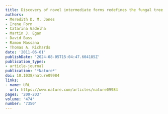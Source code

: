 ```yaml
---
title: Discovery of novel intermediate forms redefines the fungal tree of life
authors:
- Meredith D. M. Jones
- Irene Forn
- Catarina Gadelha
- Martin J. Egan
- David Bass
- Ramon Massana
- Thomas A. Richards
date: '2011-06-01'
publishDate: '2024-08-05T15:04:47.604185Z'
publication_types:
- article-journal
publication: '*Nature*'
doi: 10.1038/nature09984
links:
- name: URL
  url: https://www.nature.com/articles/nature09984
pages: '200-203'
volume: '474'
number: '7350'
---
```

